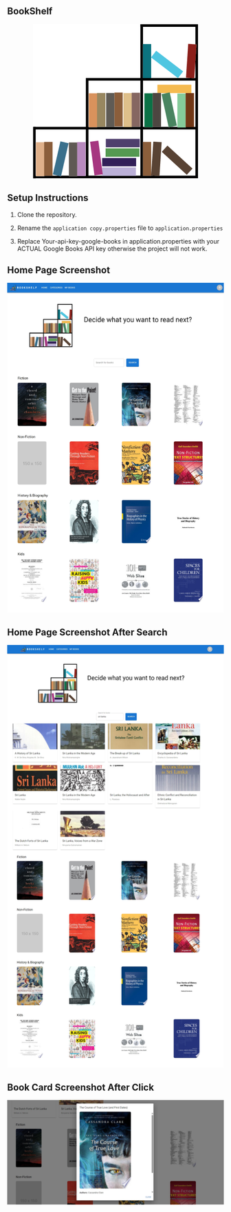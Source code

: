 
## BookShelf 
<p align="center">
  <img src="screenshots/bookLogo.png" alt="Logo">
</p>

## Setup Instructions

1. Clone the repository.

2. Rename the `application copy.properties` file to `application.properties`
   
3. Replace Your-api-key-google-books in application.properties with your ACTUAL Google Books API key otherwise the project will not work.


## Home Page Screenshot

![Home Page Screenshot](screenshots/ssbok1.png)

## Home Page Screenshot After Search

![Home Page Screenshot After Search](screenshots/ssbok2.png)


## Book Card Screenshot After Click

![Book Card Screenshot After Click](screenshots/ssbok3.png)

